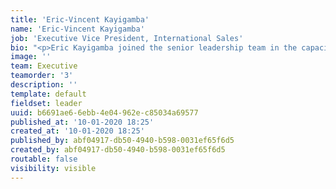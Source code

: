 ```yaml
---
title: 'Eric-Vincent Kayigamba'
name: 'Eric-Vincent Kayigamba'
job: 'Executive Vice President, International Sales'
bio: "<p>Eric Kayigamba joined the senior leadership team in the capacity of Sales Executive Vice President. Over the years, he has carried out the strategies to develop our valuation and recovery businesses through the operations of Nationwide Appraisal Services (NAS) and Nationwide Recovery Services (NRS). Eric continues his focus to expand our existing business and lead our new initiatives in Canada and globally.\r\n</p><p>Eric first joined the TNG team in 2007 as an Accounting Lead. His leadership, expertise, passion for excellence as well as his enthusiasm soon led him to the position of Quebec Regional Sales Manager and quickly catapulted him to Vice President, Eastern Canada. As Vice President of Eastern Canada, he was responsible for shaping and carrying out strategies for NAS and NRS in Quebec and Atlantic provinces.\r\n</p><p>Eric received a Bachelor's Degree in Business Management with a specialization in Finance at Université du Québec à Montréal. Upon completion, he entered the public sector in the Province of Québec where he amassed many years of experience and occupied several positions related to accounting and finance. In his spare time, Eric is very involved in his community as he's currently sitting on the Board of Directors of Partage Action / West island Community.\r\n</p><p><br></p>"
image: ''
team: Executive
teamorder: '3'
description: ''
template: default
fieldset: leader
uuid: b6691ae6-6ebb-4e04-962e-c85034a69577
published_at: '10-01-2020 18:25'
created_at: '10-01-2020 18:25'
published_by: abf04917-db50-4940-b598-0031ef65f6d5
created_by: abf04917-db50-4940-b598-0031ef65f6d5
routable: false
visibility: visible
---
```

